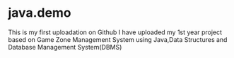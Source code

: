 # java.demo
This is my first uploadation on Github
I have uploaded my 1st year project based on Game Zone Management System using Java,Data Structures and Database Management System(DBMS)
